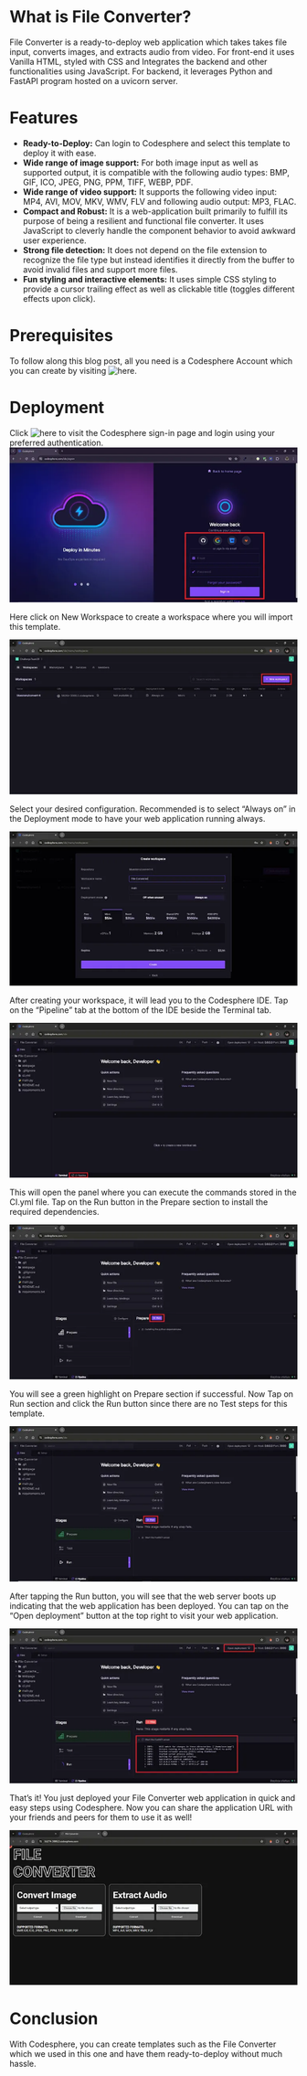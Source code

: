 # What is File Converter?
File Converter is a ready-to-deploy web application which takes takes file input, converts images, and extracts audio from video. For front-end it uses Vanilla HTML, styled with CSS and Integrates the backend and other functionalities using JavaScript. For backend, it leverages Python and FastAPI program hosted on a uvicorn server.

# Features
- **Ready-to-Deploy:** Can login to Codesphere and select this template to deploy it with ease.
- **Wide range of image support:** For both image input as well as supported output, it is compatible with the following audio types: BMP, GIF, ICO, JPEG, PNG, PPM, TIFF, WEBP, PDF.
- **Wide range of video support:** It supports the following video input: MP4, AVI, MOV, MKV, WMV, FLV and following audio output: MP3, FLAC.
- **Compact and Robust:** It is a web-application built primarily to fulfill its purpose of being a resilient and functional file converter. It uses JavaScript to cleverly handle the component behavior to avoid awkward user experience.
- **Strong file detection:** It does not depend on the file extension to recognize the file type but instead identifies it directly from the buffer to avoid invalid files and support more files.
- **Fun styling and interactive elements:** It uses simple CSS styling to provide a cursor trailing effect as well as clickable title (toggles different effects upon click).


# Prerequisites
To follow along this blog post, all you need is a Codesphere Account which you can create by visiting ![here](https://codesphere.com/ide/signin).


# Deployment
Click ![here](https://codesphere.com/ide/signin) to visit the Codesphere sign-in page and login using your preferred authentication.
![Codesphere Sign-in Page](Readme/1-Sign-In-Page.webp?raw=true)


Here click on New Workspace to create a workspace where you will import this template.

![Codesphere Workspace Page](Readme/2-Workspace-Page.webp?raw=true)


Select your desired configuration. Recommended is to select “Always on” in the Deployment mode to have your web application running always.

![Workspace configuration](Readme/3-Workspace-Configuration.webp?raw=true)


After creating your workspace, it will lead you to the Codesphere IDE. Tap on the “Pipeline” tab at the bottom of the IDE beside the Terminal tab.

![Codesphere IDE](Readme/4-Codesphere-IDE.webp?raw=true)


This will open the panel where you can execute the commands stored in the CI.yml file. Tap on the Run button in the Prepare section to install the required dependencies.

![CI Pipeline Prepare Section](Readme/5-CI-Prepare-Section.webp?raw=true)


You will see a green highlight on Prepare section if successful. Now Tap on Run section and click the Run button since there are no Test steps for this template.

![CI Pipeline Run Section](Readme/6-CI-Run-Section.webp?raw=true)


After tapping the Run button, you will see that the web server boots up indicating that the web application has been deployed. You can tap on the “Open deployment” button at the top right to visit your web application.

![CI Pipeline successful run](Readme/7-CI-Successful-Run.webp?raw=true)


That’s it! You just deployed your File Converter web application in quick and easy steps using Codesphere. Now you can share the application URL with your friends and peers for them to use it as well!

![File Converter Web Application](Readme/8-File-Converter-Web-Application.webp?raw=true)


# Conclusion
With Codesphere, you can create templates such as the File Converter which we used in this one and have them ready-to-deploy without much hassle.